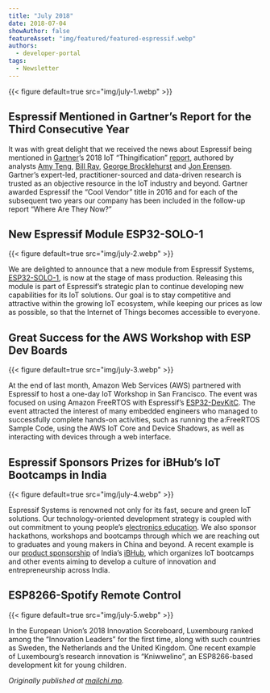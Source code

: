 ```yaml
---
title: "July 2018"
date: 2018-07-04
showAuthor: false
featureAsset: "img/featured/featured-espressif.webp"
authors:
  - developer-portal
tags:
  - Newsletter
---
```

{{< figure
    default=true
    src="img/july-1.webp"
    >}}

## Espressif Mentioned in Gartner’s Report for the Third Consecutive Year

It was with great delight that we received the news about Espressif being mentioned in [Gartner](https://www.gartner.com/en)’s 2018 IoT “Thingification” [report](https://www.gartner.com/doc/3874295/cool-vendors-iot-thingification), authored by analysts [Amy Teng](https://www.gartner.com/analyst/17745), [Bill Ray](https://www.gartner.com/analyst/61747), [George Brocklehurst](https://www.gartner.com/analyst/62346) and [Jon Erensen](https://www.gartner.com/analyst/18692). Gartner’s expert-led, practitioner-sourced and data-driven research is trusted as an objective resource in the IoT industry and beyond. Gartner awarded Espressif the “Cool Vendor” title in 2016 and for each of the subsequent two years our company has been included in the follow-up report “Where Are They Now?”

## New Espressif Module ESP32-SOLO-1

{{< figure
    default=true
    src="img/july-2.webp"
    >}}

We are delighted to announce that a new module from Espressif Systems, [ESP32-SOLO-1](https://www.espressif.com/sites/default/files/documentation/esp32-solo-1_datasheet_en.pdf), is now at the stage of mass production. Releasing this module is part of Espressif’s strategic plan to continue developing new capabilities for its IoT solutions. Our goal is to stay competitive and attractive within the growing IoT ecosystem, while keeping our prices as low as possible, so that the Internet of Things becomes accessible to everyone.

## Great Success for the AWS Workshop with ESP Dev Boards

{{< figure
    default=true
    src="img/july-3.webp"
    >}}

At the end of last month, Amazon Web Services (AWS) partnered with Espressif to host a one-day IoT Workshop in San Francisco. The event was focused on using Amazon FreeRTOS with Espressif’s [ESP32-DevKitC](https://www.espressif.com/en/products/hardware/esp32-devkitc/overview). The event attracted the interest of many embedded engineers who managed to successfully complete hands-on activities, such as running the a:FreeRTOS Sample Code, using the AWS IoT Core and Device Shadows, as well as interacting with devices through a web interface.

## Espressif Sponsors Prizes for iBHub’s IoT Bootcamps in India

{{< figure
    default=true
    src="img/july-4.webp"
    >}}

Espressif Systems is renowned not only for its fast, secure and green IoT solutions. Our technology-oriented development strategy is coupled with out commitment to young people’s [electronics education](https://www.espressif.com/en/support/iot-college/courses#). We also sponsor hackathons, workshops and bootcamps through which we are reaching out to graduates and young makers in China and beyond. A recent example is our [product sponsorship](https://www.facebook.com/iBHubs/photos/pcb.2103222323328656/2103221646662057/?type=3&theater=) of India’s [iBHub](https://ibhubs.co/), which organizes IoT bootcamps and other events aiming to develop a culture of innovation and entrepreneurship across India.

## ESP8266-Spotify Remote Control

{{< figure
    default=true
    src="img/july-5.webp"
    >}}

In the European Union’s 2018 Innovation Scoreboard, Luxembourg ranked among the “Innovation Leaders” for the first time, along with such countries as Sweden, the Netherlands and the United Kingdom. One recent example of Luxembourg’s research innovation is “Kniwwelino”, an ESP8266-based development kit for young children.

*Originally published at *[*mailchi.mp*](https://mailchi.mp/86fa7c95befa/espressif-esp-news-july-2018)*.*
